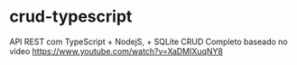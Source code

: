 # crud-typescript
API REST com TypeScript + NodejS, + SQLite CRUD Completo baseado no vídeo https://www.youtube.com/watch?v=XaDMIXuqNY8
